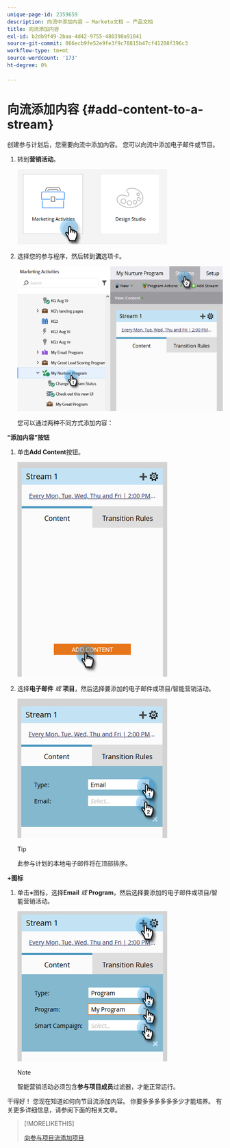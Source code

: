 ```yaml
---
unique-page-id: 2359659
description: 向流中添加内容 — Marketo文档 — 产品文档
title: 向流添加内容
exl-id: b2db9f49-2baa-4d42-9755-480390a91041
source-git-commit: 066ecb9fe52e9fe3f9c78815b47cf41208f396c3
workflow-type: tm+mt
source-wordcount: '173'
ht-degree: 0%

---
```


# 向流添加内容 {#add-content-to-a-stream}

创建参与计划后，您需要向流中添加内容。 您可以向流中添加电子邮件或节目。

1. 转到&#x200B;**营销活动**。

   ![](assets/add-content-to-a-stream-1.png)

1. 选择您的参与程序，然后转到&#x200B;**流**&#x200B;选项卡。

   ![](assets/add-content-to-a-stream-2.png)

   您可以通过两种不同方式添加内容：

**“添加内容”按钮**

1. 单击&#x200B;**Add Content**&#x200B;按钮。

   ![](assets/add-content-to-a-stream-3.png)

1. 选择&#x200B;**电子邮件** _或_ **项目**，然后选择要添加的电子邮件或项目/智能营销活动。

   ![](assets/add-content-to-a-stream-4.png)

   >[!TIP]
   >
   >此参与计划的本地电子邮件将在顶部排序。

**+图标**

1. 单击&#x200B;**+**&#x200B;图标，选择&#x200B;**Email** _或_ **Program**，然后选择要添加的电子邮件或项目/智能营销活动。

   ![](assets/add-content-to-a-stream-5.png)

   >[!NOTE]
   >
   >智能营销活动必须包含&#x200B;**参与项目成员**&#x200B;过滤器，才能正常运行。

干得好！ 您现在知道如何向节目流添加内容。 你要多多多多多多少才能培养。 有关更多详细信息，请参阅下面的相关文章。

>[!MORELIKETHIS]
>
>[向参与项目流添加项目](/help/marketo/product-docs/email-marketing/drip-nurturing/creating-an-engagement-program/adding-a-program-to-an-engagement-program-stream.md)
